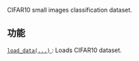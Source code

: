 CIFAR10 small images classification dataset.

## 功能
[ `load_data(...)` ](https://tensorflow.google.cn/api_docs/python/tf/keras/datasets/cifar10/load_data): Loads CIFAR10 dataset.

